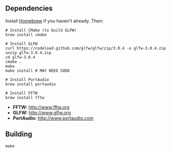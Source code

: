 ## Dependencies
Install [Homebrew](http://brew.sh) if you haven't already. Then:
```
# Install CMake (to build GLFW)
brew install cmake

# Install GLFW
curl https://codeload.github.com/glfw/glfw/zip/3.0.4 -o glfw-3.0.4.zip
unzip glfw-3.0.4.zip
cd glfw-3.0.4
cmake .
make
make install # MAY NEED SUDO

# Install PortAudio
brew install portaudio

# Install FFTW
brew install fftw
```

- **FFTW:** http://www.fftw.org
- **GLFW:** http://www.glfw.org
- **PortAudio:** http://www.portaudio.com

## Building

```
make
```
